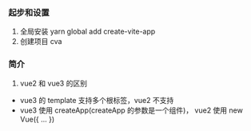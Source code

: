 ### 起步和设置

1. 全局安装 yarn global add create-vite-app
2. 创建项目 cva <projectName>

### 简介

1. vue2 和 vue3 的区别

- vue3 的 template 支持多个根标签，vue2 不支持
- vue3 使用 createApp(createApp 的参数是一个组件)， vue2 使用 new Vue({ ... })

